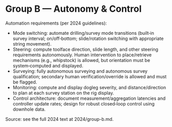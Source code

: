 # Group B — Autonomy & Control

Automation requirements (per 2024 guidelines):

- Mode switching: automate drilling/survey mode transitions (built‑in survey interval; on/off‑bottom; slide/rotation switching with appropriate string movement).
- Steering: compute toolface direction, slide length, and other steering requirements autonomously. Human intervention to place/retrieve mechanisms (e.g., whipstock) is allowed, but orientation must be system‑computed and displayed.
- Surveying: fully autonomous surveying and autonomous survey qualification; secondary human verification/override is allowed and must be flagged.
- Monitoring: compute and display dogleg severity, and distance/direction to plan at each survey station on the rig display.
- Control architecture: document measurement/aggregation latencies and controller update rates; design for robust closed‑loop control using downhole data.

Source: see the full 2024 text at 2024/group-b.md.
